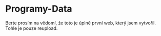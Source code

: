 # Programy-Data
Berte prosím na vědomí, že toto je úplně první web, který jsem vytvořil. Tohle je pouze reupload.
